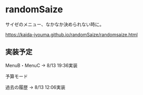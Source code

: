 # randomSaize

サイゼのメニュー、なかなか決められない時に。

https://kaida-jyouma.github.io/randomSaize/randomsaize.html

## 実装予定

MenuB・MenuC -> 8/13 19:36実装

予算モード

過去の履歴 -> 8/13 12:06実装

